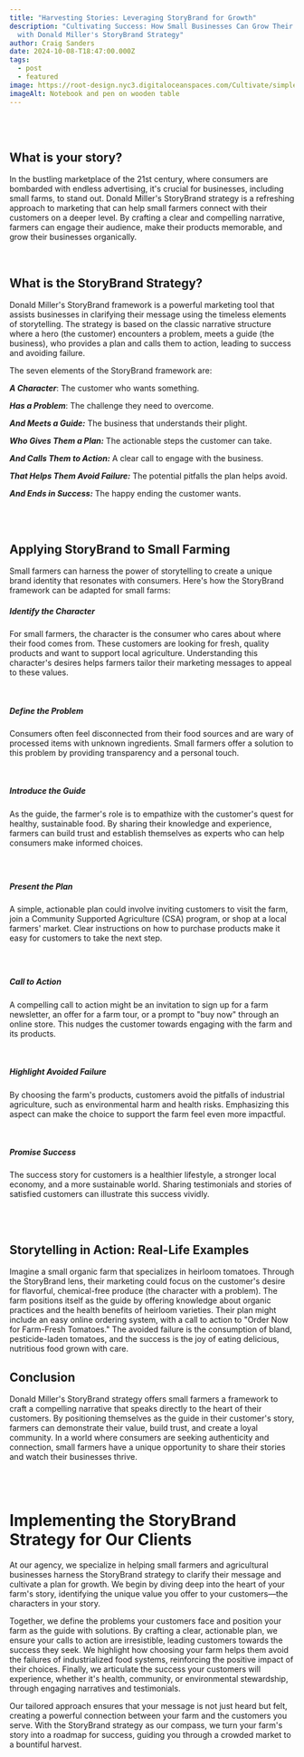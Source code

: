 ```yaml
---
title: "Harvesting Stories: Leveraging StoryBrand for Growth"
description: "Cultivating Success: How Small Businesses Can Grow Their Business
  with Donald Miller's StoryBrand Strategy"
author: Craig Sanders
date: 2024-10-08-T18:47:00.000Z
tags:
  - post
  - featured
image: https://root-design.nyc3.digitaloceanspaces.com/Cultivate/simple-notebook-with-craft-paper-cover-empty-white-label-black-ballpoint-pen-aged-brushed-wooden-table%20(1).webp
imageAlt: Notebook and pen on wooden table
---
```



<br>

<br>

## **What is your story?**

In the bustling marketplace of the 21st century, where consumers are bombarded with endless advertising, it's crucial for businesses, including small farms, to stand out. Donald Miller's StoryBrand strategy is a refreshing approach to marketing that can help small farmers connect with their customers on a deeper level. By crafting a clear and compelling narrative, farmers can engage their audience, make their products memorable, and grow their businesses organically.

**<br>**

## **What is the StoryBrand Strategy?**

Donald Miller's StoryBrand framework is a powerful marketing tool that assists businesses in clarifying their message using the timeless elements of storytelling. The strategy is based on the classic narrative structure where a hero (the customer) encounters a problem, meets a guide (the business), who provides a plan and calls them to action, leading to success and avoiding failure.

The seven elements of the StoryBrand framework are:

***A Character***: The customer who wants something.

***Has a Problem***: The challenge they need to overcome.

***And Meets a Guide:*** The business that understands their plight.

***Who Gives Them a Plan:*** The actionable steps the customer can take.

***And Calls Them to Action:*** A clear call to engage with the business.

***That Helps Them Avoid Failure:*** The potential pitfalls the plan helps avoid.

***And Ends in Success:*** The happy ending the customer wants.

<br><br>

## Applying StoryBrand to Small Farming

Small farmers can harness the power of storytelling to create a unique brand identity that resonates with consumers. Here's how the StoryBrand framework can be adapted for small farms:

##### Identify the Character

For small farmers, the character is the consumer who cares about where their food comes from. These customers are looking for fresh, quality products and want to support local agriculture. Understanding this character's desires helps farmers tailor their marketing messages to appeal to these values.

<br>

##### Define the Problem

Consumers often feel disconnected from their food sources and are wary of processed items with unknown ingredients. Small farmers offer a solution to this problem by providing transparency and a personal touch.

<br>

##### Introduce the Guide

As the guide, the farmer's role is to empathize with the customer's quest for healthy, sustainable food. By sharing their knowledge and experience, farmers can build trust and establish themselves as experts who can help consumers make informed choices.

##### <br>

##### Present the Plan

A simple, actionable plan could involve inviting customers to visit the farm, join a Community Supported Agriculture (CSA) program, or shop at a local farmers' market. Clear instructions on how to purchase products make it easy for customers to take the next step.

##### <br>

##### Call to Action

A compelling call to action might be an invitation to sign up for a farm newsletter, an offer for a farm tour, or a prompt to "buy now" through an online store. This nudges the customer towards engaging with the farm and its products.

<br>

##### Highlight Avoided Failure

By choosing the farm's products, customers avoid the pitfalls of industrial agriculture, such as environmental harm and health risks. Emphasizing this aspect can make the choice to support the farm feel even more impactful.

<br>

##### Promise Success

The success story for customers is a healthier lifestyle, a stronger local economy, and a more sustainable world. Sharing testimonials and stories of satisfied customers can illustrate this success vividly.

<br>

<br>

## Storytelling in Action: Real-Life Examples

Imagine a small organic farm that specializes in heirloom tomatoes. Through the StoryBrand lens, their marketing could focus on the customer's desire for flavorful, chemical-free produce (the character with a problem). The farm positions itself as the guide by offering knowledge about organic practices and the health benefits of heirloom varieties. Their plan might include an easy online ordering system, with a call to action to "Order Now for Farm-Fresh Tomatoes." The avoided failure is the consumption of bland, pesticide-laden tomatoes, and the success is the joy of eating delicious, nutritious food grown with care.

## Conclusion

Donald Miller's StoryBrand strategy offers small farmers a framework to craft a compelling narrative that speaks directly to the heart of their customers. By positioning themselves as the guide in their customer's story, farmers can demonstrate their value, build trust, and create a loyal community. In a world where consumers are seeking authenticity and connection, small farmers have a unique opportunity to share their stories and watch their businesses thrive.

<br>

<br>

# Implementing the StoryBrand Strategy for Our Clients



At our agency, we specialize in helping small farmers and agricultural businesses harness the StoryBrand strategy to clarify their message and cultivate a plan for growth. We begin by diving deep into the heart of your farm's story, identifying the unique value you offer to your customers—the characters in your story. 

Together, we define the problems your customers face and position your farm as the guide with solutions. By crafting a clear, actionable plan, we ensure your calls to action are irresistible, leading customers towards the success they seek. We highlight how choosing your farm helps them avoid the failures of industrialized food systems, reinforcing the positive impact of their choices. Finally, we articulate the success your customers will experience, whether it's health, community, or environmental stewardship, through engaging narratives and testimonials. 

Our tailored approach ensures that your message is not just heard but felt, creating a powerful connection between your farm and the customers you serve. With the StoryBrand strategy as our compass, we turn your farm's story into a roadmap for success, guiding you through a crowded market to a bountiful harvest.
